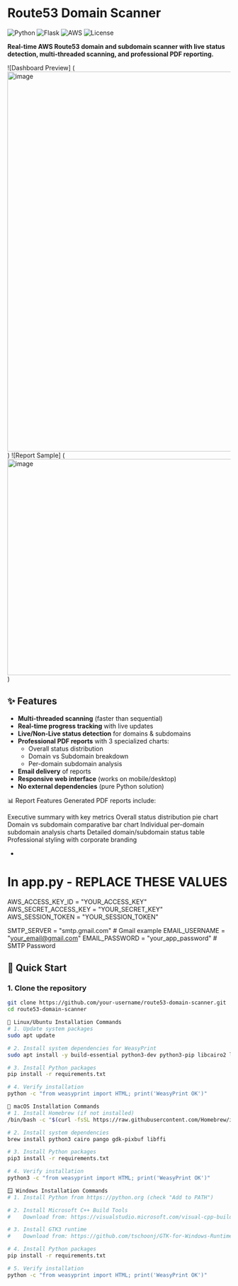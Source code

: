 # Route53 Domain Scanner

![Python](https://img.shields.io/badge/Python-3.7%2B-blue?logo=python)
![Flask](https://img.shields.io/badge/Flask-2.0%2B-black?logo=flask)
![AWS](https://img.shields.io/badge/AWS-Route53-orange?logo=amazonaws)
![License](https://img.shields.io/badge/License-MIT-green)

**Real-time AWS Route53 domain and subdomain scanner with live status detection, multi-threaded scanning, and professional PDF reporting.**

![Dashboard Preview]
(<img width="1643" height="856" alt="image" src="https://github.com/user-attachments/assets/79a2e378-a8c8-442c-aafe-4915ce0059db" />)
![Report Sample]
(<img width="647" height="487" alt="image" src="https://github.com/user-attachments/assets/b0243971-f77c-4fb8-b2a6-2f3c1836f3b1" />)

## ✨ Features

- **Multi-threaded scanning** (faster than sequential)
- **Real-time progress tracking** with live updates
- **Live/Non-Live status detection** for domains & subdomains
- **Professional PDF reports** with 3 specialized charts:
  - Overall status distribution
  - Domain vs Subdomain breakdown
  - Per-domain subdomain analysis
- **Email delivery** of reports
- **Responsive web interface** (works on mobile/desktop)
- **No external dependencies** (pure Python solution)

📊 Report Features
Generated PDF reports include:

Executive summary with key metrics
Overall status distribution pie chart
Domain vs subdomain comparative bar chart
Individual per-domain subdomain analysis charts
Detailed domain/subdomain status table
Professional styling with corporate branding

- 
# In app.py - REPLACE THESE VALUES
AWS_ACCESS_KEY_ID = "YOUR_ACCESS_KEY"
AWS_SECRET_ACCESS_KEY = "YOUR_SECRET_KEY"
AWS_SESSION_TOKEN = "YOUR_SESSION_TOKEN"

SMTP_SERVER = "smtp.gmail.com"  # Gmail example
EMAIL_USERNAME = "your_email@gmail.com"
EMAIL_PASSWORD = "your_app_password"  # SMTP  Password



## 🚀 Quick Start

### 1. Clone the repository
```bash
git clone https://github.com/your-username/route53-domain-scanner.git
cd route53-domain-scanner

🐧 Linux/Ubuntu Installation Commands
# 1. Update system packages
sudo apt update

# 2. Install system dependencies for WeasyPrint
sudo apt install -y build-essential python3-dev python3-pip libcairo2 libpango-1.0-0 libpangocairo-1.0-0 libgdk-pixbuf2.0-0 libffi-dev shared-mime-info

# 3. Install Python packages
pip install -r requirements.txt

# 4. Verify installation
python -c "from weasyprint import HTML; print('WeasyPrint OK')"

🍎 macOS Installation Commands
# 1. Install Homebrew (if not installed)
/bin/bash -c "$(curl -fsSL https://raw.githubusercontent.com/Homebrew/install/HEAD/install.sh)"

# 2. Install system dependencies
brew install python3 cairo pango gdk-pixbuf libffi

# 3. Install Python packages
pip3 install -r requirements.txt

# 4. Verify installation
python3 -c "from weasyprint import HTML; print('WeasyPrint OK')"

🪟 Windows Installation Commands
# 1. Install Python from https://python.org (check "Add to PATH")

# 2. Install Microsoft C++ Build Tools
#    Download from: https://visualstudio.microsoft.com/visual-cpp-build-tools/

# 3. Install GTK3 runtime
#    Download from: https://github.com/tschoonj/GTK-for-Windows-Runtime-Environment-Installer

# 4. Install Python packages
pip install -r requirements.txt

# 5. Verify installation
python -c "from weasyprint import HTML; print('WeasyPrint OK')"
